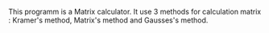 This programm is a Matrix calculator. It use 3 methods for calculation matrix : Kramer's method, Matrix's method and Gausses's method.
